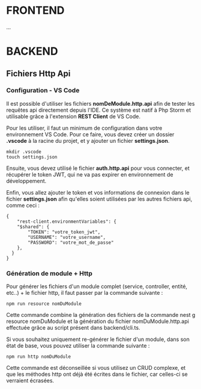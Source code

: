 # FRONTEND

...

# BACKEND

## Fichiers Http Api

### Configuration - VS Code

Il est possible d'utiliser les fichiers **nomDeModule.http.api** afin de tester les requêtes api directement depuis l'IDE. Ce système est natif à Php Storm et utilisable grâce à l'extension **REST Client** de VS Code.

Pour les utiliser, il faut un minimum de configuration dans votre environnement VS Code. Pour ce faire, vous devez créer un dossier **.vscode** à la racine du projet, et y ajouter un fichier **settings.json**.

```
mkdir .vscode
touch settings.json
```

Ensuite, vous devez utilisé le fichier **auth.http.api** pour vous connecter, et récupérer le token JWT, qui ne va pas expirer en environnement de développement.

Enfin, vous allez ajouter le token et vos informations de connexion dans le fichier **settings.json** afin qu'elles soient utilisées par les autres fichiers api, comme ceci :

```
{
    "rest-client.environmentVariables": {
    "$shared": {
        "TOKEN": "votre_token_jwt",
        "USERNAME": "votre_username",
        "PASSWORD": "votre_mot_de_passe"
    },
  }
}
```

### Génération de module + Http

Pour générer les fichiers d'un module complet (service, controller, entité, etc..) + le fichier http, il faut passer par la commande suivante :

```
npm run resource nomDuModule
```

Cette commande combine la génération des fichiers de la commande nest g resource nomDuModule et la génération du fichier nomDuModule.http.api effectuée grâce au script présent dans backend/cli.ts.

Si vous souhaitez uniquement re-générer le fichier d'un module, dans son état de base, vous pouvez utiliser la commande suivante :

```
npm run http nomDuModule
```

Cette commande est déconseillée si vous utilisez un CRUD complexe, et que les méthodes http ont déjà été écrites dans le fichier, car celles-ci se verraient écrasées.
